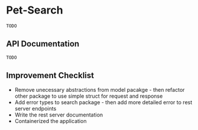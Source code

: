 # Pet-Search
`TODO`
## API Documentation
`TODO`
## Improvement Checklist
* Remove unecessary abstractions from model pacakge - then refactor other package to use simple struct for request and response
* Add error types to search package - then add more detailed error to rest server endpoints
* Write the rest server documentation
* Containerized the application
